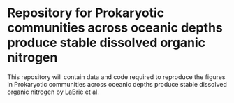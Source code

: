 # Repository for Prokaryotic communities across oceanic depths produce stable dissolved organic nitrogen

This repository will contain data and code required to reproduce the figures in Prokaryotic communities across oceanic depths produce stable dissolved organic nitrogen by LaBrie et al. 
